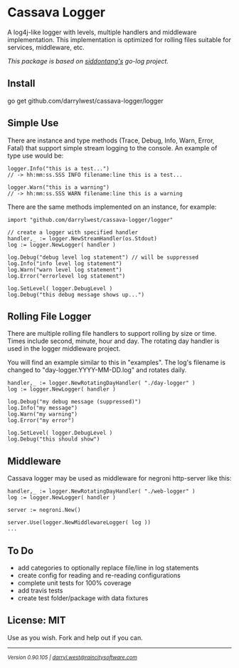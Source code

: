 # Cassava Logger

A log4j-like logger with levels, multiple handlers and middleware implementation.  This implementation is optimized for rolling files suitable for services, middleware, etc.


<em>This package is based on [siddontang's](https://github.com/siddontang/go-log) go-log project.</em>

## Install

go get github.com/darrylwest/cassava-logger/logger


## Simple Use

There are instance and type methods (Trace, Debug, Info, Warn, Error, Fatal) that support simple stream logging to the console.  An example of type use would be:

	logger.Info("this is a test...") 
	// -> hh:mm:ss.SSS INFO filename:line this is a test...
	
	logger.Warn("this is a warning") 
	// -> hh:mm:ss.SSS WARN filename:line this is a warning

There are the same methods implemented on an instance, for example:

    import "github.com/darrylwest/cassava-logger/logger"

    // create a logger with specified handler
    handler,_ := logger.NewStreamHandler(os.Stdout)
    log := logger.NewLogger( handler )

    log.Debug("debug level log statement") // will be suppressed
    log.Info("info level log statement")
    log.Warn("warn level log statement")
    log.Error("errorlevel log statement")
    
    log.SetLevel( logger.DebugLevel )
    log.Debug("this debug message shows up...")


## Rolling File Logger

There are multiple rolling file handlers to support rolling by size or time.  Times include second, minute, hour and day.  The rotating day handler is used in the logger middleware project.

You will find an example similar to this in "examples".  The log's filename is changed to "day-logger.YYYY-MM-DD.log" and rotates daily.

	handler,_ := logger.NewRotatingDayHandler( "./day-logger" )
	log := logger.NewLogger( handler )

	log.Debug("my debug message (suppressed)")
	log.Info("my message")
	log.Warn("my warning")
	log.Error("my error")
	
	log.SetLevel( logger.DebugLevel )
	log.Debug("this should show")
	
## Middleware

Cassava logger may be used as middleware for negroni http-server like this:

	handler,_ := logger.NewRotatingDayHandler( "./web-logger" )
	log := logger.NewLogger( handler )
	
	server := negroni.New()
	
	server.Use(logger.NewMiddlewareLogger( log ))
	...
	
## To Do

* add categories to optionally replace file/line in log statements
* create config for reading and re-reading configurations
* complete unit tests for 100% coverage
* add travis tests
* create test folder/package with data fixtures

## License: MIT

Use as you wish.  Fork and help out if you can.

- - -
<em><small>Version 0.90.105 | darryl.west@raincitysoftware.com</small></em>
